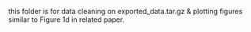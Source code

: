 this folder is for data cleaning on exported_data.tar.gz  & plotting figures similar to Figure 1d in related paper.
